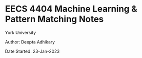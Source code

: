 # EECS 4404 Machine Learning & Pattern Matching Notes

York University

Author: Deepta Adhikary

Date Started: 23-Jan-2023